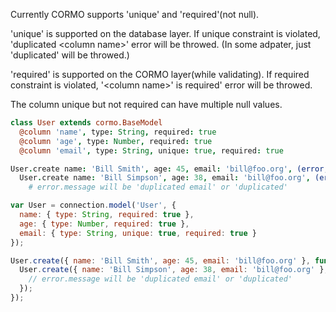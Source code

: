 Currently CORMO supports 'unique' and 'required'(not null).

'unique' is supported on the database layer.
If unique constraint is violated, 'duplicated &lt;column name&gt;' error will be throwed.
(In some adpater, just 'duplicated' will be throwed.)

'required' is supported on the CORMO layer(while validating).
If required constraint is violated, '&lt;column name&gt;' is required' error will be throwed.

The column unique but not required can have multiple null values.

```coffeescript
class User extends cormo.BaseModel
  @column 'name', type: String, required: true
  @column 'age', type: Number, required: true
  @column 'email', type: String, unique: true, required: true

User.create name: 'Bill Smith', age: 45, email: 'bill@foo.org', (error, user1) ->
  User.create name: 'Bill Simpson', age: 38, email: 'bill@foo.org', (error, user2) ->
    # error.message will be 'duplicated email' or 'duplicated'
```
```javascript
var User = connection.model('User', {
  name: { type: String, required: true },
  age: { type: Number, required: true },
  email: { type: String, unique: true, required: true }
});

User.create({ name: 'Bill Smith', age: 45, email: 'bill@foo.org' }, function (error, user1) {
  User.create({ name: 'Bill Simpson', age: 38, email: 'bill@foo.org' }, function (error, user2) {
    // error.message will be 'duplicated email' or 'duplicated'
  });
});
```
